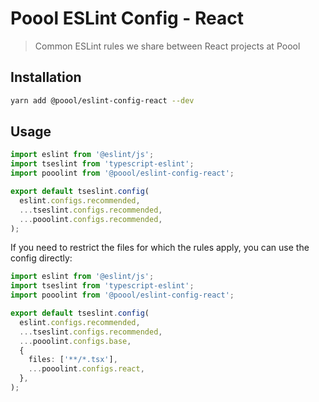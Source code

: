 # Poool ESLint Config - React

> Common ESLint rules we share between React projects at Poool

## Installation

```bash
yarn add @poool/eslint-config-react --dev
```

## Usage

```ts
import eslint from '@eslint/js';
import tseslint from 'typescript-eslint';
import pooolint from '@poool/eslint-config-react';

export default tseslint.config(
  eslint.configs.recommended,
  ...tseslint.configs.recommended,
  ...pooolint.configs.recommended,
);
```

If you need to restrict the files for which the rules apply, you can use the config directly:

```ts
import eslint from '@eslint/js';
import tseslint from 'typescript-eslint';
import pooolint from '@poool/eslint-config-react';

export default tseslint.config(
  eslint.configs.recommended,
  ...tseslint.configs.recommended,
  ...pooolint.configs.base,
  {
    files: ['**/*.tsx'],
    ...pooolint.configs.react,
  },
);
```
